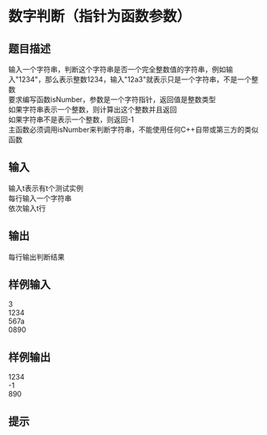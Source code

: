 # 数字判断（指针为函数参数）  
  
## 题目描述  
输入一个字符串，判断这个字符串是否一个完全整数值的字符串，例如输入"1234"，那么表示整数1234，输入"12a3"就表示只是一个字符串，不是一个整数  
要求编写函数isNumber，参数是一个字符指针，返回值是整数类型  
如果字符串表示一个整数，则计算出这个整数并且返回  
如果字符串不是表示一个整数，则返回-1  
主函数必须调用isNumber来判断字符串，不能使用任何C++自带或第三方的类似函数  
  
## 输入  
输入t表示有t个测试实例  
每行输入一个字符串  
依次输入t行  
  
## 输出  
每行输出判断结果  
  
## 样例输入  
3  
1234  
567a  
0890  
## 样例输出  
1234  
-1  
890  
## 提示  
  
